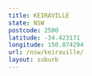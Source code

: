 ```yaml
---
title: KEIRAVILLE
state: NSW
postcode: 2500
latitude: -34.423171
longitude: 150.874294
url: /nsw/keiraville/
layout: suburb
---
```

